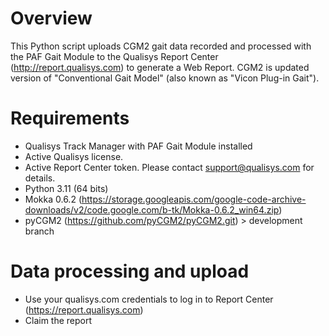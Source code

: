# Overview
This Python script uploads CGM2 gait data recorded and processed with the PAF Gait Module to the Qualisys Report Center (http://report.qualisys.com) to generate a Web Report. CGM2 is updated version of "Conventional Gait Model" (also known as "Vicon Plug-in Gait").

# Requirements
- Qualisys Track Manager with PAF Gait Module installed
- Active Qualisys license.
- Active Report Center token. Please contact support@qualisys.com for details.
- Python 3.11 (64 bits)
- Mokka 0.6.2 (https://storage.googleapis.com/google-code-archive-downloads/v2/code.google.com/b-tk/Mokka-0.6.2_win64.zip)
- pyCGM2 (https://github.com/pyCGM2/pyCGM2.git) > development branch

# Data processing and upload
- Use your qualisys.com credentials to log in to Report Center (https://report.qualisys.com)
- Claim the report
